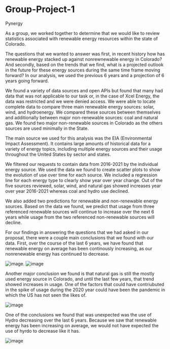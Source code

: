 # Group-Project-1

Pynergy

As a group, we worked together to determine that we would like to review statistics associated with renewable energy resources within the state of Colorado. 

The questions that we wanted to answer was first, in recent history how has renewable energy stacked up against nonrewnewable energy in Colorado? And secondly, based on the trends that we find, what is a projected outlook in the future for these energy sources during the same time frame moving forward? In our analysis, we used the previous 6 years and a projection of 6 years going forward.

We found a variety of data sources and open APIs but found that many had data that was not applicable to our task or, in the case of Xcel Energy, the data was restricted and we were denied access. We were able to locate complete data to compare three main renewable energy sources: solar, wind, and hydroenergy. We compared these sources between themselves and additionally between major non-renewable sources: coal and natural gas. We found two major non-renewable sources in Colorado as the others sources are used minimally in the State. 

The main source we used for this analysis was the EIA (Environmental Impact Assessment). It contains large amounts of historical data for a variety of energy topics, including multiple energy sources and their usage throughout the United States by sector and states. 

We filtered our requests to contain data from 2016-2021 by the individual energy source. We used the data we found to create scatter plots to show the evolution of use over time for each source. We included a regression line for each energy type to clearly show year over year change. Out of the five sources reviewed, solar, wind, and natural gas showed increases year over year 2016-2021 whereas coal and hydro use declined. 

We also added two predictions for renewable and non-renewable energy sources. Based on the data we found, we predict that usage from three referenced renewable sources will continue to increase over the next 6 years while usage from the two referenced non-renewable sources will decline. 

For our findings in answering the questions that we had asked in our proposal, there were a couple main conclusions that we found with our data. First, over the course of the last 6 years, we have found that renewable energy on average has been continously increasing, as our nonrenewable energy has continued to decrease. 

![image](https://user-images.githubusercontent.com/125075891/230796407-a8e5a33d-5e4e-461b-b3a8-a82f453ea951.png).   ![image](https://user-images.githubusercontent.com/125075891/230796424-6bfdd41e-2c55-4826-9728-b787b8c2dac7.png)

Another major conclusion we found is that natural gas is still the mostly used energy source in Colorado, and until the last few years, that trend showed increases in usage. One of the factors that could have contriubuted in the spike of usage during the 2020 year could have been the pandemic in which the US has not seen the likes of.

![image](https://user-images.githubusercontent.com/125075891/230796432-6c110fae-28ae-483b-913b-55e78afeeccb.png)

One of the conclusions we found that was unexpected was the use of Hydro decreasing over the last 6 years. Because we saw that renewable energy has been increasing on average, we would not have expected the use of hyrdo to decrease like it has.

![image](https://user-images.githubusercontent.com/125075891/230796513-27e7eccd-2d3f-421a-9d88-a3a17112d990.png)
